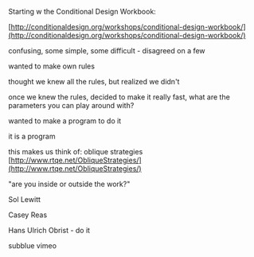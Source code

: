 
Starting w the Conditional Design Workbook:

[http://conditionaldesign.org/workshops/conditional-design-workbook/](http://conditionaldesign.org/workshops/conditional-design-workbook/)

confusing, some simple, some difficult - disagreed on a few

wanted to make own rules

thought we knew all the rules, but realized we didn't

once we knew the rules, decided to make it really fast, what are the parameters you can play around with?

wanted to make a program to do it

it is a program

this makes us think of: oblique strategies [http://www.rtqe.net/ObliqueStrategies/](http://www.rtqe.net/ObliqueStrategies/)

"are you inside or outside the work?"

Sol Lewitt

Casey Reas

Hans Ulrich Obrist - do it

subblue vimeo
